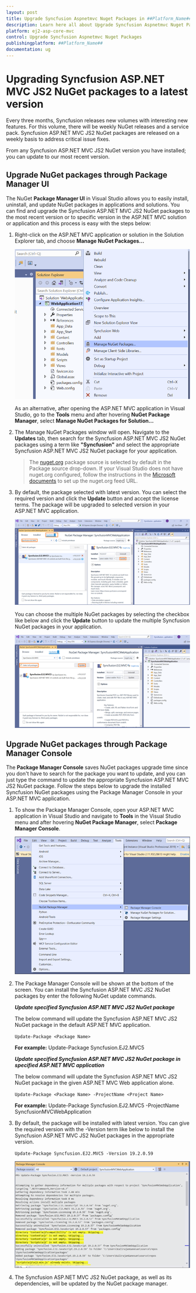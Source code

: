 ```yaml
---
layout: post
title: Upgrade Syncfusion Aspnetmvc Nuget Packages in ##Platform_Name## Component
description: Learn here all about Upgrade Syncfusion Aspnetmvc Nuget Packages in Syncfusion ##Platform_Name## component and more.
platform: ej2-asp-core-mvc
control: Upgrade Syncfusion Aspnetmvc Nuget Packages
publishingplatform: ##Platform_Name##
documentation: ug
---
```


# Upgrading Syncfusion ASP.NET MVC JS2 NuGet packages to a latest version

Every three months, Syncfusion releases new volumes with interesting new features. For this volume, there will be weekly NuGet releases and a service pack. Syncfusion ASP.NET MVC JS2 NuGet packages are released on a weekly basis to address critical issue fixes.

From any Syncfusion ASP.NET MVC JS2 NuGet version you have installed; you can update to our most recent version.

## Upgrade NuGet packages through Package Manager UI

The NuGet **Package Manager UI** in Visual Studio allows you to easily install, uninstall, and update NuGet packages in applications and solutions. You can find and upgrade the Syncfusion ASP.NET MVC JS2 NuGet packages to the most recent version or to specific version in the ASP.NET MVC solution or application and this process is easy with the steps below:

1. Right-click on the ASP.NET MVC application or solution in the Solution Explorer tab, and choose **Manage NuGet Packages...**

    ![Manage NuGet Packages add-in](images/ManageNuGet.png)

    As an alternative, after opening the ASP.NET MVC application in Visual Studio, go to the **Tools** menu and after hovering **NuGet Package Manager**, select **Manage NuGet Packages for Solution...**

2. The Manage NuGet Packages window will open. Navigate to the **Updates** tab, then search for the Syncfusion ASP.NET MVC JS2 NuGet packages using a term like **"Syncfusion"** and select the appropriate Syncfusion ASP.NET MVC JS2 NuGet package for your application.

    > The [nuget.org](https://api.nuget.org/v3/index.json) package source is selected by default in the Package source drop-down. If your Visual Studio does not have nuget.org configured, follow the instructions in the [Microsoft documents](https://docs.microsoft.com/en-us/nuget/tools/package-manager-ui#package-sources) to set up the nuget.org feed URL.

3. By default, the package selected with latest version. You can select the required version and click the **Update** button and accept the license terms. The package will be upgraded to selected version in your ASP.NET MVC application.

    ![ASP.NET MVC Upgrade](images/NuGetUpgrade.png)

    You can choose the multiple NuGet packages by selecting the checkbox like below and click the **Update** button to update the multiple Syncfusion NuGet packages in your application.

    ![ASP.NET MVC Upgrade](images/MultipleNuGetUpgrade.png)

## Upgrade NuGet packages through Package Manager Console

The **Package Manager Console** saves NuGet packages upgrade time since you don't have to search for the package you want to update, and you can just type the command to update the appropriate Syncfusion ASP.NET MVC JS2 NuGet package. Follow the steps below to upgrade the installed Syncfusion NuGet packages using the Package Manager Console in your ASP.NET MVC application.

1. To show the Package Manager Console, open your ASP.NET MVC application in Visual Studio and navigate to **Tools** in the Visual Studio menu and after hovering **NuGet Package Manager**, select **Package Manager Console**.

    ![Package Manager Console](images/console.png)

2. The Package Manager Console will be shown at the bottom of the screen. You can install the Syncfusion ASP.NET MVC JS2 NuGet packages by enter the following NuGet update commands.

    ***Update specified Syncfusion ASP.NET MVC JS2 NuGet package***

    The below command will update the Syncfusion ASP.NET MVC JS2 NuGet package in the default ASP.NET MVC application.

    ```Update-Package <Package Name>```

    **For example:** Update-Package Syncfusion.EJ2.MVC5

    ***Update specified Syncfusion ASP.NET MVC JS2 NuGet package in specified ASP.NET MVC application***

    The below command will update the Syncfusion ASP.NET MVC JS2 NuGet package in the given ASP.NET MVC Web application alone.

    ```Update-Package <Package Name> -ProjectName <Project Name>```

    **For example:** Update-Package Syncfusion.EJ2.MVC5 -ProjectName SyncfusionMVCWebApplication

3. By default, the package will be installed with latest version. You can give the required version with the -Version term like below to install the Syncfusion ASP.NET MVC JS2 NuGet packages in the appropriate version.

    ```Update-Package Syncfusion.EJ2.MVC5 -Version 19.2.0.59```

    ![Package Manager Console Output](images/UpdateConsole.PNG)

4. The Syncfusion ASP.NET MVC JS2 NuGet package, as well as its dependencies, will be updated by the NuGet package manager.